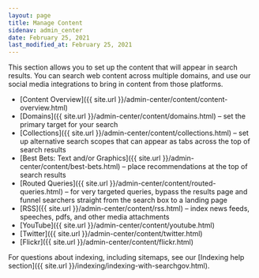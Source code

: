 ```yaml
---
layout: page
title: Manage Content
sidenav: admin_center
date: February 25, 2021
last_modified_at: February 25, 2021
---
```

<i class="icon-file"></i> This section allows you to set up the content that will appear in search results. You can search web content across multiple domains, and use our social media integrations to bring in content from those platforms.

* [Content Overview]({{ site.url }}/admin-center/content/content-overview.html)
* [Domains]({{ site.url }}/admin-center/content/domains.html) &ndash; set the primary target for your search
* [Collections]({{ site.url }}/admin-center/content/collections.html) &ndash; set up alternative search scopes that can appear as tabs across the top of search results
* [Best Bets: Text and/or Graphics]({{ site.url }}/admin-center/content/best-bets.html) &ndash; place recommendations at the top of search results
* [Routed Queries]({{ site.url }}/admin-center/content/routed-queries.html) &ndash; for very targeted queries, bypass the results page and funnel searchers straight from the search box to a landing page
* [RSS]({{ site.url }}/admin-center/content/rss.html) &ndash; index news feeds, speeches, pdfs, and other media attachments
* [YouTube]({{ site.url }}/admin-center/content/youtube.html)
* [Twitter]({{ site.url }}/admin-center/content/twitter.html)
* [Flickr]({{ site.url }}/admin-center/content/flickr.html)

For questions about indexing, including sitemaps, see our [Indexing help section]({{ site.url }}/indexing/indexing-with-searchgov.html).